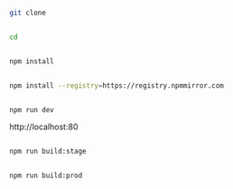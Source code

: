 

```bash

git clone 


cd 


npm install


npm install --registry=https://registry.npmmirror.com


npm run dev
```

http://localhost:80



```bash

npm run build:stage


npm run build:prod
```